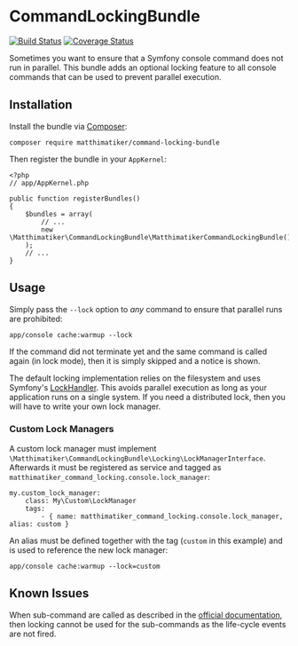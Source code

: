# CommandLockingBundle #

[![Build Status](https://travis-ci.org/Matthimatiker/CommandLockingBundle.svg?branch=master)](https://travis-ci.org/Matthimatiker/CommandLockingBundle)
[![Coverage Status](https://coveralls.io/repos/Matthimatiker/CommandLockingBundle/badge.svg?branch=master&service=github)](https://coveralls.io/github/Matthimatiker/CommandLockingBundle?branch=master)

Sometimes you want to ensure that a Symfony console command does not run in parallel.
This bundle adds an optional locking feature to all console commands that can be used to prevent parallel execution.

## Installation ##

Install the bundle via [Composer](https://getcomposer.org):

    composer require matthimatiker/command-locking-bundle
    
Then register the bundle in your ``AppKernel``:

    <?php
    // app/AppKernel.php
    
    public function registerBundles()
    {
        $bundles = array(
            // ...
            new \Matthimatiker\CommandLockingBundle\MatthimatikerCommandLockingBundle()
        );
        // ...
    }

## Usage ##

Simply pass the ``--lock`` option to *any* command to ensure that parallel runs are prohibited:

    app/console cache:warmup --lock
    
If the command did not terminate yet and the same command is called again (in lock mode), then
it is simply skipped and a notice is shown.

The default locking implementation relies on the filesystem and uses Symfony's 
[LockHandler](https://symfony.com/doc/current/components/filesystem/lock_handler.html). 
This avoids parallel execution as long as your application runs on a single system.
If you need a distributed lock, then you will have to write your own lock manager.

### Custom Lock Managers ###

A custom lock manager must implement ``\Matthimatiker\CommandLockingBundle\Locking\LockManagerInterface``.
Afterwards it must be registered as service and tagged as ``matthimatiker_command_locking.console.lock_manager``:

    my.custom_lock_manager:
        class: My\Custom\LockManager
        tags:
            - { name: matthimatiker_command_locking.console.lock_manager, alias: custom }

An alias must be defined together with the tag (``custom`` in this example) and is used to reference 
the new lock manager:

    app/console cache:warmup --lock=custom

## Known Issues ##

When sub-command are called as described in the [official documentation](http://symfony.com/doc/current/components/console/introduction.html#calling-an-existing-command),
then locking cannot be used for the sub-commands as the life-cycle events are not fired.
